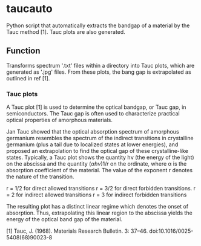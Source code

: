 # taucauto
Python script that automatically extracts the bandgap of a material by the Tauc method [1].
Tauc plots are also generated.

## Function
Transforms spectrum '.txt' files within a directory into Tauc plots, which are generated as '.jpg' files. From these plots, the bang gap is extrapolated as outlined in ref [1].

### Tauc plots
A Tauc plot [1] is used to determine the optical bandgap, or Tauc gap, in semiconductors. The Tauc gap is often used to characterize practical optical properties of amorphous materials.

Jan Tauc showed that the optical absorption spectrum of amorphous germanium resembles the spectrum of the indirect transitions in crystalline germanium (plus a tail due to localized states at lower energies), and proposed an extrapolation to find the optical gap of these crystalline-like states. Typically, a Tauc plot shows the quantity hν (the energy of the light) on the abscissa and the quantity $(αhν)1/r$ on the ordinate, where α is the absorption coefficient of the material. The value of the exponent r denotes the nature of the transition.

r = 1/2 for direct allowed transitions
r = 3/2 for direct forbidden transitions.
r = 2 for indirect allowed transitions
r = 3 for indirect forbidden transitions

The resulting plot has a distinct linear regime which denotes the onset of absorption. Thus, extrapolating this linear region to the abscissa yields the energy of the optical band gap of the material.

[1] Tauc, J. (1968). Materials Research Bulletin. 3: 37–46. doi:10.1016/0025-5408(68)90023-8


